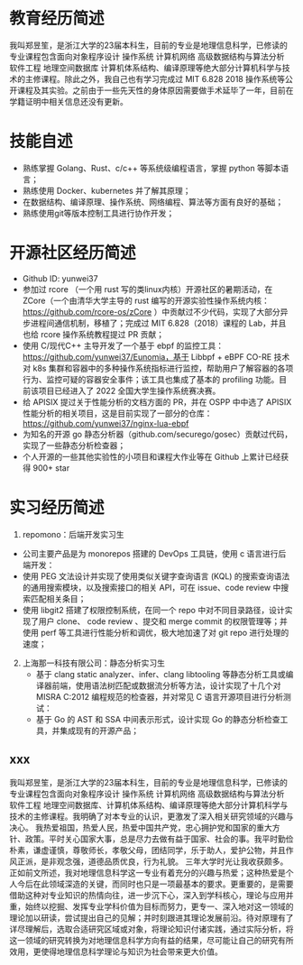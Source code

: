# 教育经历简述

我叫郑昱笙，是浙江大学的23届本科生，目前的专业是地理信息科学，已修读的专业课程包含面向对象程序设计 操作系统 计算机网络 高级数据结构与算法分析 软件工程 地理空间数据库 计算机体系结构、编译原理等绝大部分计算机科学与技术的主修课程。除此之外，我自己也有学习完成过 MIT 6.828 2018 操作系统等公开课程及其实验。之前由于一些先天性的身体原因需要做手术延毕了一年，目前在学籍证明中相关信息还没有更新。

# 技能自述

- 熟练掌握 Golang、Rust、c/c++ 等系统级编程语言，掌握 python 等脚本语言；
- 熟练使用 Docker、kubernetes 并了解其原理；
- 在数据结构、编译原理、操作系统、网络编程、算法等方面有良好的基础；
- 熟练使用git等版本控制工具进行协作开发；

# 开源社区经历简述

- Github ID: yunwei37
- 参加过 rcore （一个用 rust 写的类linux内核）开源社区的暑期活动，在 ZCore（一个由清华大学主导的 rust 编写的开源实验性操作系统内核：https://github.com/rcore-os/zCore ）中贡献过不少代码，实现了大部分异步进程间通信机制，移植了；完成过 MIT 6.828（2018）课程的 Lab，并且也给 rcore 操作系统教程提过 PR 贡献；
- 使用 C/现代C++ 主导开发了一个基于 ebpf 的监控工具：https://github.com/yunwei37/Eunomia，基于 Libbpf + eBPF CO-RE 技术对 k8s 集群和容器中的多种操作系统指标进行监控，帮助用户了解容器的各项行为、监控可疑的容器安全事件；该工具也集成了基本的 profiling 功能。目前该项目已经进入了 2022 全国大学生操作系统赛决赛。
- 给 APISIX 提过关于性能分析的文档方面的 PR，并在 OSPP 中中选了 APISIX 性能分析的相关项目，这是目前实现了一部分的仓库：https://github.com/yunwei37/nginx-lua-ebpf
- 为知名的开源 go 静态分析器（github.com/securego/gosec）贡献过代码，实现了一些静态分析检查器；
- 个人开源的一些其他实验性的小项目和课程大作业等在 Github 上累计已经获得 900+ star

# 实习经历简述

1. repomono：后端开发实习生 
  - 公司主要产品是为 monorepos 搭建的 DevOps 工具链，使用 c 语言进行后端开发：
  - 使用 PEG 文法设计并实现了使用类似关键字查询语言 (KQL) 的搜索查询语法的通用搜索模块，以及搜索接口的相关 API，可在 issue、code review 中搜索匹配相关条目；
  - 使用 libgit2 搭建了权限控制系统，在同一个 repo 中对不同目录路径，设计实现了用户 clone、 code review 、提交和 merge commit 的权限管理等；并使用 perf 等工具进行性能分析和调优，极大地加速了对 git repo 进行处理的速度；

2. 上海那一科技有限公司：静态分析实习生
   - 基于 clang static analyzer、infer、clang libtooling 等静态分析工具或编译器前端，使用语法树匹配或数据流分析等方法，设计实现了十几个对 MISRA C:2012 编程规范的检查器，并对常见 C 语言开源项目进行分析测试：
   - 基于 Go 的 AST 和 SSA 中间表示形式，设计实现 Go 的静态分析检查工具，并集成现有的开源产品；

## xxx

我叫郑昱笙，是浙江大学的23届本科生，目前的专业是地理信息科学，已修读的专业课程包含面向对象程序设计 操作系统 计算机网络 高级数据结构与算法分析 软件工程 地理空间数据库、计算机体系结构、编译原理等绝大部分计算机科学与技术的主修课程。我明确了对本专业的认识，更激发了深入相关研究领域的兴趣与决心。
我热爱祖国，热爱人民，热爱中国共产党，忠心拥护党和国家的重大方针、政策。平时关心国家大事，总是尽力去做有益于国家、社会的事。我平时勤俭朴素，谦虚谨慎，尊敬师长，孝敬父母，团结同学，乐于助人，爱护公物，并且作风正派，是非观念强，道德品质优良，行为礼貌。
三年大学时光让我收获颇多。正如前文所述，我对地理信息科学这一专业有着充分的兴趣与热爱；这种热爱是个人今后在此领域深造的关键，而同时也只是一项最基本的要求。更重要的，是需要借助这种对专业知识的热情向往，进一步沉下心，深入到学科核心，理论与应用并重，始终以挖掘、发挥专业学科价值为目标而努力，更专一、深入地对这一领域的理论加以研读，尝试提出自己的见解；并时刻跟进其理论发展前沿。待对原理有了详尽理解后，选取合适研究区域或对象，将理论知识付诸实践，通过实际分析，将这一领域的研究转换为对地理信息科学方向有益的结果，尽可能让自己的研究有所效用，更使得地理信息科学理论与知识为社会带来更大价值。
